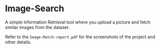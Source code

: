 # Image-Search
A simple Information Retrieval tool where you upload a picture and fetch similar images from the dataset.

Refer to the `Image-Match-report.pdf` for the screenshots of the project and other details.
